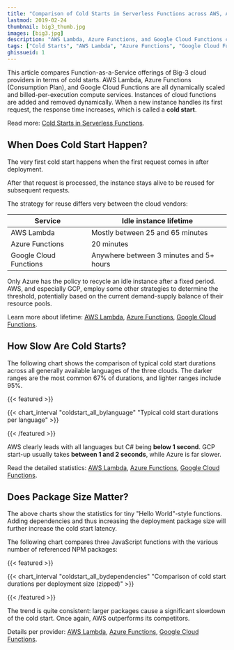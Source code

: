 ```yaml
---
title: "Comparison of Cold Starts in Serverless Functions across AWS, Azure, and GCP"
lastmod: 2019-02-24
thumbnail: big3_thumb.jpg
images: [big3.jpg]
description: "AWS Lambda, Azure Functions, and Google Cloud Functions compared in terms of cold starts across all supported languages"
tags: ["Cold Starts", "AWS Lambda", "Azure Functions", "Google Cloud Functions", "AWS", "Azure", "GCP"]
ghissueid: 1
---
```


This article compares Function-as-a-Service offerings of Big-3 cloud providers in terms of cold starts. AWS Lambda, Azure Functions (Consumption Plan), and Google Cloud Functions are all dynamically scaled and billed-per-execution compute services. Instances of cloud functions are added and removed dynamically. When a new instance handles its first request, the response time increases, which is called a **cold start**.

Read more: [Cold Starts in Serverless Functions](/serverless/coldstarts/define/).

When Does Cold Start Happen?
----------------------------

The very first cold start happens when the first request comes in after deployment. 

After that request is processed, the instance stays alive to be reused for subsequent requests. 

The strategy for reuse differs very between the cloud vendors:

| Service                   | Idle instance lifetime                   |
|---------------------------|------------------------------------------|
| AWS Lambda                | Mostly between 25 and 65 minutes         |
| Azure Functions           | 20 minutes                               |
| Google Cloud Functions    | Anywhere between 3 minutes and 5+ hours  |

Only Azure has the policy to recycle an idle instance after a fixed period. AWS, and especially GCP, employ some other strategies to determine the threshold, potentially based on the current demand-supply balance of their resource pools.

Learn more about lifetime: [AWS Lambda](/serverless/coldstarts/aws/intervals/), [Azure Functions](/serverless/coldstarts/azure/intervals/), [Google Cloud Functions](/serverless/coldstarts/gcp/intervals/).

How Slow Are Cold Starts?
-------------------------

The following chart shows the comparison of typical cold start durations across all generally available languages of the three clouds. The darker ranges are the most common 67% of durations, and lighter ranges include 95%.

{{< featured >}}

{{< chart_interval 
    "coldstart_all_bylanguage"
    "Typical cold start durations per language" >}}

{{< /featured >}}    

AWS clearly leads with all languages but C# being **below 1 second**. GCP start-up usually takes **between 1 and 2 seconds**, while Azure is far slower.

Read the detailed statistics: [AWS Lambda](/serverless/coldstarts/aws/languages/), [Azure Functions](/serverless/coldstarts/azure/languages/), [Google Cloud Functions](/serverless/coldstarts/gcp/languages/).

Does Package Size Matter?
-------------------------

The above charts show the statistics for tiny "Hello World"-style functions. Adding dependencies and thus increasing the deployment package size will further increase the cold start latency.

The following chart compares three JavaScript functions with the various number of referenced NPM packages:

{{< featured >}}

{{< chart_interval 
    "coldstart_all_bydependencies"
    "Comparison of cold start durations per deployment size (zipped)" >}}

{{< /featured >}}    

The trend is quite consistent: larger packages cause a significant slowdown of the cold start. Once again, AWS outperforms its competitors.

Details per provider: [AWS Lambda](/serverless/coldstarts/aws/), [Azure Functions](/serverless/coldstarts/azure/), [Google Cloud Functions](/serverless/coldstarts/gcp/).